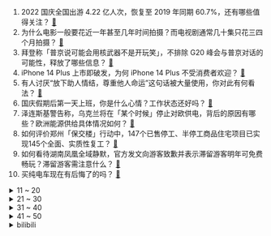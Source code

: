 1. 2022 国庆全国出游 4.22 亿人次，恢复至 2019 年同期 60.7%，还有哪些值得关注？ [:link:](https://www.zhihu.com/question/558122615)
2. 为什么电影一般要花近一年甚至几年时间拍摄？而电视剧通常几十集只花三四个月拍摄？ [:link:](https://www.zhihu.com/question/40679568)
3. 拜登称「普京说可能会用核武器不是开玩笑」，不排除 G20 峰会与普京对话的可能性，释放了哪些信息？ [:link:](https://www.zhihu.com/question/558116980)
4. iPhone 14 Plus 上市即破发，为何 iPhone 14 Plus 不受消费者欢迎？ [:link:](https://www.zhihu.com/question/558095816)
5. 有人讨厌“放下助人情结，尊重他人命运”这句话被大量使用，你对此有何看法？ [:link:](https://www.zhihu.com/question/529567591)
6. 国庆假期后第一天上班，你是什么心情？工作状态还好吗？ [:link:](https://www.zhihu.com/question/558160044)
7. 泽连斯基警告称，乌克兰将在「某个时候」停止对欧供电，背后的原因有哪些？欧洲能源供给具体情况如何？ [:link:](https://www.zhihu.com/question/558100773)
8. 如何评价郑州「保交楼」行动中，147个已售停工、半停工商品住宅项目已实现145个全面、实质性复工？ [:link:](https://www.zhihu.com/question/558160107)
9. 如何看待湖南凤凰全域静默，官方发文向游客致歉并表示滞留游客明年可免费畅玩？滞留游客需注意什么？ [:link:](https://www.zhihu.com/question/558085596)
10. 买纯电车现在有后悔了的吗？ [:link:](https://www.zhihu.com/question/555507814)
<details>
<summary>11 ~ 20</summary>

11. 为什么农民要让收购商赚钱？ [:link:](https://www.zhihu.com/question/547792034)
12. 鄱阳湖水位下降致鱼搁浅，村民捡鱼打包成箱运走，目前当地生态环境如何？捡鱼行为可能有哪些安全隐患？ [:link:](https://www.zhihu.com/question/558119661)
13. S12 小组赛 JDG 1:0 EG 有惊无险拿下世界赛开门红，如何评价这场比赛？ [:link:](https://www.zhihu.com/question/558162108)
14. 合肥有哪些值得一去的餐厅？ [:link:](https://www.zhihu.com/question/35665594)
15. 外卖小哥为什么不开车送外卖？ [:link:](https://www.zhihu.com/question/555036544)
16. 增程式真的省油吗？ [:link:](https://www.zhihu.com/question/553579390)
17. 有哪些算法惊艳到了你？ [:link:](https://www.zhihu.com/question/26934313)
18. 赵文卓空中踢剑怎么做到的? [:link:](https://www.zhihu.com/question/557647301)
19. 大学生该怎么认清当下的就业环境呢？ [:link:](https://www.zhihu.com/question/530400161)
20. 有哪些可用于寒露节气的文案，相关的诗句和谚语有哪些？ [:link:](https://www.zhihu.com/question/414931657)
</details>
<details>
<summary>21 ~ 30</summary>

21. 为什么没人去发明一个超强信号的路由器直接覆盖一省范围给几千万人提供WiFi信号呢? [:link:](https://www.zhihu.com/question/555524687)
22. 乌称俄利用核电站施压，俄重申反对核战争，这释放了哪些信息？ [:link:](https://www.zhihu.com/question/558077582)
23. 圆周率已被算到31.4万亿位，科学家如此执着，到底为了什么？ [:link:](https://www.zhihu.com/question/339359716)
24. 交易最重要的是什么？ [:link:](https://www.zhihu.com/question/457311590)
25. 李诞说「雷霆雨露，俱是君恩，谢谢各位观众」，看着《脱口秀大会》走到第五季，你最大的感受是什么？ [:link:](https://www.zhihu.com/question/557839044)
26. 德国前总理默克尔称「欧洲实现持久和平离不开俄罗斯参与」，如何评价这一表态？俄罗斯对欧洲来说意味着什么？ [:link:](https://www.zhihu.com/question/558092897)
27. 户口在北京，能不能去教育大省上学，回北京参加高考？ [:link:](https://www.zhihu.com/question/43644657)
28. 你觉得中山未来怎么样？ [:link:](https://www.zhihu.com/question/354589239)
29. 如何评价2022年“华为杯”研究生数学建模竞赛？ [:link:](https://www.zhihu.com/question/557873436)
30. 如何评价美剧《指环王：力量之戒》第一季第六集？ [:link:](https://www.zhihu.com/question/556857157)
</details>
<details>
<summary>31 ~ 40</summary>

31. 很多汽车的量产版车型和概念车相去甚远，车企费时费力打造概念车到底有什么意义？ [:link:](https://www.zhihu.com/question/550560377)
32. 怎样准备教资考试呢？ [:link:](https://www.zhihu.com/question/485237734)
33. 《西虹市首富》中王多鱼为什么选择挑战花光十亿而不是直接拿走一千万？ [:link:](https://www.zhihu.com/question/480644825)
34. 买了iPhone14pro后悔了吗？ [:link:](https://www.zhihu.com/question/554394209)
35. 为什么有些人远离半导体行业？ [:link:](https://www.zhihu.com/question/531591119)
36. 我今年12岁，喜欢研究黎曼猜想，怎么办？ [:link:](https://www.zhihu.com/question/550534732)
37. 我想知道，人活着有什么意义？ [:link:](https://www.zhihu.com/question/557935926)
38. 新一轮较强冷空气将影响我国中东部大部地区，多地现「断崖式」降温，一秒入冬是什么体验？需要注意哪些问题？ [:link:](https://www.zhihu.com/question/558115301)
39. 请问“搞科研不就是为了发paper吗”这句话反应的思想有代表性吗？ [:link:](https://www.zhihu.com/question/550588393)
40. 日本首相岸田文雄执政满一年，日媒称其「不断做出让人不信和反感的言行」，他该如何挽回民众信赖？ [:link:](https://www.zhihu.com/question/558086090)
</details>
<details>
<summary>41 ~ 50</summary>

41. 如果推荐一款小家电，你会给身边朋友推荐哪款产品？ [:link:](https://www.zhihu.com/question/493452016)
42. 如何看待土耳其总统埃尔多安称「土耳其正在尽最大努力结束俄乌冲突」，土耳其在俄乌冲突中扮演什么样的角色？ [:link:](https://www.zhihu.com/question/558160371)
43. 海地霍乱疫情已致 7 人死亡，现有疑似病例 111 例，霍乱到底是什么？如何预防和治疗？ [:link:](https://www.zhihu.com/question/558115930)
44. 数据称每年超 2000 万人退休，「新老人」如何养老？ [:link:](https://www.zhihu.com/question/558086357)
45. 俄外交部称「油价上限」表明美国和欧盟与市场经济原则背道而驰，欧盟新一轮对俄制裁或将带来哪些影响？ [:link:](https://www.zhihu.com/question/558075543)
46. 希腊海域移民船沉没事件死亡人数升至 22 人，具体情况如何？类似事件频发，其根源是什么？ [:link:](https://www.zhihu.com/question/558083550)
47. 波兰向俄罗斯索要二战赔偿，俄外交部官员回应「不可理喻，属于政治幻想」，波兰这一做法有何不妥之处？ [:link:](https://www.zhihu.com/question/558083163)
48. 22-23 赛季欧联杯小组赛曼联客场 3:2 险胜奥莫尼亚，如何评价本场比赛？ [:link:](https://www.zhihu.com/question/558050043)
49. 浴室空间太小，如何设计收纳空间？ [:link:](https://www.zhihu.com/question/550527113)
50. 如果你穿越到《赛博朋克：边缘行者》故事刚开始时的大卫·马丁内斯身上，你会怎样决定自己的一生？ [:link:](https://www.zhihu.com/question/555252052)
</details><details>
<summary>bilibili</summary>

1. 【赵文卓踢刀】我真的劝了卓哥好久才勉强答应我说：那这次就不放剑气了吧！ [:link:](//www.bilibili.com/video/BV1cP41177FL)
2. 《原神》妮露角色PV——「曼舞流连」 [:link:](//www.bilibili.com/video/BV1NP411J7KM)
3. 当得了诺贝尔奖后第一天上班 全场掌声雷动，然后… [:link:](//www.bilibili.com/video/BV1yT411P7in)
4. 【周淑怡x咬人猫x欣小萌】❤️  三人一起！爱你！ [:link:](//www.bilibili.com/video/BV1GG4y1W7qr)
5. 哪国总理登上过UFO？【奇葩小国41】 [:link:](//www.bilibili.com/video/BV1YN4y1N76N)
6. 当我找了一堆up主重考科目二，公布成绩的时候我傻眼了… [:link:](//www.bilibili.com/video/BV1fG4y1W7dN)
7. 每一步都在意料之外 [:link:](//www.bilibili.com/video/BV15B4y1E7Pf)
8. 我们已经是成熟的川渝四大美男了~ [:link:](//www.bilibili.com/video/BV11T411P7u8)
9. 外卖小哥：这是你点的啵啵奶茶哦！ [:link:](//www.bilibili.com/video/BV1BR4y197CT)
10. 惊慌矿工 [:link:](//www.bilibili.com/video/BV1Ut4y1F7Ja)
<details>
<summary>11 ~ 20</summary>

11. 我结婚以后，这些美少女就托付给你们了【阅片无数特别篇】 [:link:](//www.bilibili.com/video/BV1qe411j79j)
12. 也许 这就是命 [:link:](//www.bilibili.com/video/BV1cT411N7MZ)
13. 我打了10000局排位，只为这一局的胜利！！ [:link:](//www.bilibili.com/video/BV1D8411s7ty)
14. 我本以为手打大铁锅已经是我的极限了，直到我遇到了手打牛肉丸.... [:link:](//www.bilibili.com/video/BV1NG4y1s7B3)
15. 贫穷限制了我的想象 [:link:](//www.bilibili.com/video/BV1vt4y1c73V)
16. 秀男友界的天花板！！！ [:link:](//www.bilibili.com/video/BV1iT411P7uR)
17. 【潮王】我不信谁敢穿这样上街 [:link:](//www.bilibili.com/video/BV1Ye4y167oz)
18. 【十月霸权】转生成为魔剑亚托克斯~暗裔的奇妙冒险（第一集） [:link:](//www.bilibili.com/video/BV1MG4y1s79t)
19. 哪个鬼才教你这么二创的？！DNA都给我创碎了！ [:link:](//www.bilibili.com/video/BV1fB4y1L7Se)
20. 除了追着牛啃，还有比《香菜牛肉》更简单的牛肉的做法了吗？ [:link:](//www.bilibili.com/video/BV1Mg411v7DL)
</details>
<details>
<summary>21 ~ 30</summary>

21. 有个社交恐惧症的朋友是什么体验！ [:link:](//www.bilibili.com/video/BV1aT411K78F)
22. 三年之期已到，我要回异世界啦 [:link:](//www.bilibili.com/video/BV1We4y1n7kV)
23. 【时代少年团】《浅炸一下吧！》01：重新相聚的时刻 [:link:](//www.bilibili.com/video/BV1BT411P7k4)
24. 吃光就是我们公司的工作内容 [:link:](//www.bilibili.com/video/BV1JN4y1N7hk)
25. 万万没想到啊！今年物理诺奖是量子纠缠啊，这太炸裂了啊！ [:link:](//www.bilibili.com/video/BV1nG4y1W7go)
26. 【warma】为了唱rap我咬到三次舌头 [:link:](//www.bilibili.com/video/BV1N24y197PX)
27. 今儿去打卡拉斯维加斯一家美式薯条餐厅！你们觉得这100刀花的值吗？ [:link:](//www.bilibili.com/video/BV1TT411P7Bo)
28. 坚持热爱1万小时，就是普通人的逆袭捷径 [:link:](//www.bilibili.com/video/BV1ft4y1F7Bf)
29. 这五个神器确实强大…… [:link:](//www.bilibili.com/video/BV1m841147N8)
30. ⚡每天一遍，家长升天⚡ [:link:](//www.bilibili.com/video/BV1924y1X7k4)
</details>
<details>
<summary>31 ~ 40</summary>

31. 当你尝试将虚假广告做成游戏... [:link:](//www.bilibili.com/video/BV1Ue4y1H7ER)
32. 中文系小伙走火入魔，在洛河里背诵《洛神赋》 [:link:](//www.bilibili.com/video/BV1HN4y1N7w5)
33. 趁着国庆终于有机会到南昌好好旅游了，除了好好放松，当然也要狠狠记录啊！ [:link:](//www.bilibili.com/video/BV1F8411x7hQ)
34. 还敢敲诈勒索，这波可还刑？ [:link:](//www.bilibili.com/video/BV1DP411E7Nm)
35. 【Stray Kids】"CASE 143" M/V [:link:](//www.bilibili.com/video/BV1jG411E7jh)
36. 可我确实也会嫉妒啊... [:link:](//www.bilibili.com/video/BV1AT411N7LT)
37. ⚡擦 大 哥⚡ [:link:](//www.bilibili.com/video/BV1se4y1n7pV)
38. 带女朋友去算命...算 了 个 鬼 ？！！ [:link:](//www.bilibili.com/video/BV1EB4y1j76F)
39. 国庆第二天，给大家普及一个知识 [:link:](//www.bilibili.com/video/BV16V4y1N7jn)
40. 《明日方舟》EP - A Sweet Rendez-vous [:link:](//www.bilibili.com/video/BV1Ye4y1B7ru)
</details>
<details>
<summary>41 ~ 50</summary>

41. 鸭子淋雨一动不动？ [:link:](//www.bilibili.com/video/BV1zG4y1H7kd)
42. 汤姆家到底多有钱？贫穷限制了我的想象！ [:link:](//www.bilibili.com/video/BV1Rg411a7x8)
43. 好好同大家道个别吧，我要为小芋圆挣生活费去了 [:link:](//www.bilibili.com/video/BV1ZR4y1971B)
44. [菊草TOON] 被兽人奴隶抓住的贵族 [:link:](//www.bilibili.com/video/BV13e4y167B3)
45. 真 假 养 猪 流 [:link:](//www.bilibili.com/video/BV1rP411n7Vk)
46. 还是那个动画渣 [:link:](//www.bilibili.com/video/BV1Gt4y1A7HN)
47. 我点高香敬神明 抵我心中意难平 [:link:](//www.bilibili.com/video/BV1J24y197CR)
48. 物业大哥搭讪富二代女大学生业主？难说！【慧小媛】 [:link:](//www.bilibili.com/video/BV1gP41177jx)
49. 【非官方S12主题曲】-《天选》中国风燃曲为LPL加油！ [:link:](//www.bilibili.com/video/BV1Ad4y1B7BN)
50. 躲闪摇!但是二次元 [:link:](//www.bilibili.com/video/BV1jT411P7d1)
</details>
<details>
<summary>51 ~ 60</summary>

51. 红墙下的南风 [:link:](//www.bilibili.com/video/BV1614y1a714)
52. 所以这波吃到天使大招的土龙，会有多帅？ [:link:](//www.bilibili.com/video/BV17N4y1A7cd)
53. 一键变美图的宝藏滤镜，妈妈再也不用担心我不会p图了 [:link:](//www.bilibili.com/video/BV1ze4y1r736)
54. 本地帮会太有礼貌！香港古惑仔带老婆来海南做客，漠叔买车票送站。 [:link:](//www.bilibili.com/video/BV1HV4y1K7iZ)
55. 再遛遛狗命没了 [:link:](//www.bilibili.com/video/BV1iW4y1n7RV)
56. 《拯救大兵小亮》 [:link:](//www.bilibili.com/video/BV1LT411P71b)
57. 和 牛 战 斧 天 花 板 [:link:](//www.bilibili.com/video/BV16e4y1r7LA)
58. 800W粉丝UP主开什么车？小潮院长新车首秀！ [:link:](//www.bilibili.com/video/BV1vR4y197mZ)
59. 比完了，级别第五，对手很优秀，我继续努力，谢谢各位粉丝的支持。 [:link:](//www.bilibili.com/video/BV1C24y197f4)
60. 你们宿舍是个核电站是吧！ [:link:](//www.bilibili.com/video/BV1724y1d7y3)
</details>
<details>
<summary>61 ~ 70</summary>

61. 截瘫消防员急需救命治疗，全网寻找这几位医生教授！！！ [:link:](//www.bilibili.com/video/BV198411x7XH)
62. 当代顶级替身文学，莫言帮余华签名，哈哈哈哈哈哈笑死 [:link:](//www.bilibili.com/video/BV1q8411s7g4)
63. 25年了，我们再也拍不出这么轰轰烈烈的故事了，一部国产史诗电影！《红河谷》 [:link:](//www.bilibili.com/video/BV1xN4y1A7GA)
64. 服务员:正方形？ [:link:](//www.bilibili.com/video/BV17N4y1N7NR)
65. 全 员 奸 臣 [:link:](//www.bilibili.com/video/BV14g411Y7iy)
66. 自助餐仨战士把厨师累坏了！ [:link:](//www.bilibili.com/video/BV1a14y187a6)
67. 老妈还是一如既往的细心。 [:link:](//www.bilibili.com/video/BV1kd4y1q79c)
68. 进来看万叶教你丝滑转刀 [:link:](//www.bilibili.com/video/BV1KR4y1o7aZ)
69. 【RAY】不等了！我把MG风灵高达1/100提前做出来了【水星的魔女】 [:link:](//www.bilibili.com/video/BV17G411n7dj)
70. 现在好了！就连最后的灯也熄灭了！ [:link:](//www.bilibili.com/video/BV1At4y1c7i1)
</details>
<details>
<summary>71 ~ 80</summary>

71. 父 慈 子 笑 [:link:](//www.bilibili.com/video/BV1Le4y1z7Lr)
72. 捡到一只黑猫警长 [:link:](//www.bilibili.com/video/BV19d4y1q7RE)
73. 四周年快乐💕从大学到现在 [:link:](//www.bilibili.com/video/BV1LD4y1y7Qi)
74. 《 金 属 机 械 萌 妹 成 长 指 南 》 [:link:](//www.bilibili.com/video/BV1bG411E7tN)
75. 高考语文134的积累本|学习方法分享|高三的语文学习经验 [:link:](//www.bilibili.com/video/BV1Qe4y1B795)
76. ［sad cat dance/灵能百分百］灵幻的sad "fox"dance [:link:](//www.bilibili.com/video/BV16t4y1F75v)
77. “风筝可以冷门，但不能邪门” [:link:](//www.bilibili.com/video/BV1Re4y1H7mC)
78. 胆小者勿入 [:link:](//www.bilibili.com/video/BV14e4y1z7gn)
79. 国庆不放假啊  女儿都想我了... [:link:](//www.bilibili.com/video/BV1ct4y1A7pF)
80. 【阿斗】血色婚礼名场面来袭，堪称美剧反转之最！美剧史诗巨作《权力的游戏》第12期 [:link:](//www.bilibili.com/video/BV1L8411x7m1)
</details>
<details>
<summary>81 ~ 90</summary>

81. 地震腿吓软的网红猫找不到领养？还有人投毒？！！ [:link:](//www.bilibili.com/video/BV1yN4y1P7Vh)
82. 第一次去陌生up主家，几次差点流泪，还好都忍住了！！！ [:link:](//www.bilibili.com/video/BV1Q8411s785)
83. 🐶行不行啊！细狗🐶 [:link:](//www.bilibili.com/video/BV1tB4y1E7ZF)
84. 男生宿舍，当你有一个喜欢种花的室友 [:link:](//www.bilibili.com/video/BV1Fe411j7LA)
85. 正经一回：冬天没有花了，蜜蜂采什么？ [:link:](//www.bilibili.com/video/BV1mG4y1W7Ea)
86. 王老菊教你断剑奇侠（第二季01）- 雷氏侠义传 [:link:](//www.bilibili.com/video/BV1C8411x7wo)
87. 要开始跟我动真格了是吧？ [:link:](//www.bilibili.com/video/BV1fN4y1P7DU)
88. 这嘴巴有鼻子有眼的 [:link:](//www.bilibili.com/video/BV16e4y1z7fb)
89. 他说，怕自己的脸影响军人形象，怕媳妇儿看到，你愿意为这样一张脸点赞吗？致敬，辛苦了！ [:link:](//www.bilibili.com/video/BV1YN4y1N7P8)
90. 明天就要结婚了，老公拍出来太油腻，能反悔吗T T [:link:](//www.bilibili.com/video/BV1314y1h7up)
</details>
<details>
<summary>91 ~ 100</summary>

91. 出差回家发现三只猫都中毒了！连夜送去抢救才活下来 到底谁干的？ [:link:](//www.bilibili.com/video/BV1DT411P7gM)
92. “这大概就是童话故事里的秋天吧” [:link:](//www.bilibili.com/video/BV1Ae4y1p7oq)
93. alticute:毛笔浅画一下雷电将军母子 [:link:](//www.bilibili.com/video/BV15B4y1E7RD)
94. 广东人放假有多忙？ [:link:](//www.bilibili.com/video/BV1ke411L74i)
95. 赛诺cv连麦抽卡！提纳里cv：我要抽的是赛诺！儿子你怎么来了？#15 [:link:](//www.bilibili.com/video/BV1FD4y1y7EG)
96. 我们提前拿到了Ti11的周边... [:link:](//www.bilibili.com/video/BV1jT411P7Yv)
97. 你骂我行，你发问号你看我喷不喷你就完事儿了 [:link:](//www.bilibili.com/video/BV1S24y1X7iR)
98. 我的天，手皮都撕开了吗？液态乳液还能这么玩，节目效果拉满 [:link:](//www.bilibili.com/video/BV1rD4y1C719)
99. 笑不活了 [:link:](//www.bilibili.com/video/BV13t4y1c7GU)
100. 一百万读评论，但是小羊！ [:link:](//www.bilibili.com/video/BV16G4y1H7xn)
</details></details>